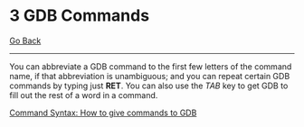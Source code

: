 # 3 GDB Commands

[Go Back](./README.md)

----

You can abbreviate a GDB command to the first few letters of the command name, if that abbreviation is unambiguous; and you can repeat certain GDB commands by typing just **RET**. You can also use the _TAB_ key to get GDB to fill out the rest of a word in a command.

[Command Syntax: How to give commands to GDB](./3_1_Command_Syntax.md)
